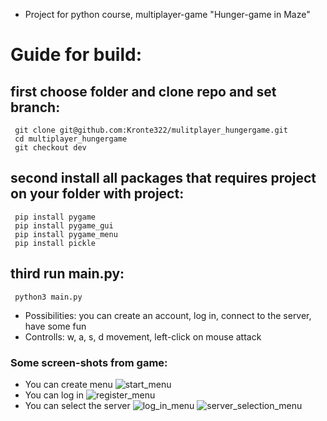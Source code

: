* Project for python course, multiplayer-game "Hunger-game in Maze"

# Guide for build:
  ## first choose folder and clone repo and set branch:
     git clone git@github.com:Kronte322/mulitplayer_hungergame.git
     cd multiplayer_hungergame
     git checkout dev
  ## second install all packages that requires project on your folder with project:
     pip install pygame
     pip install pygame_gui
     pip install pygame_menu
     pip install pickle
  ## third run main.py:
     python3 main.py
  
* Possibilities: you can create an account, log in, connect to the server, have some fun
* Controlls: w, a, s, d movement, left-click on mouse attack
### Some screen-shots from game:
* You can create menu
![start_menu](https://github.com/Kronte322/mulitplayer_hungergame/blob/dev/screenshots/start_menu.png)
* You can log in
![register_menu](https://github.com/Kronte322/mulitplayer_hungergame/blob/dev/screenshots/register_menu.png)
* You can select the server
![log_in_menu](https://github.com/Kronte322/mulitplayer_hungergame/blob/dev/screenshots/sign_in_menu.png)
![server_selection_menu](https://github.com/Kronte322/mulitplayer_hungergame/blob/dev/screenshots/server_selection_menu.png)
